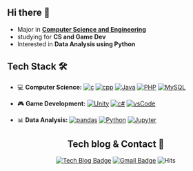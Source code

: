 ## Hi there 👋

- Major in [**Computer Science and Engineering**](http://cse.ewha.ac.kr/)
- studying for **CS and Game Dev**
- Interested in **Data Analysis using Python**

## Tech Stack 🛠

* 💻 **Computer Science:**
[![c](http://img.shields.io/badge/C-A8B9CC?style=flat-square&logo=C&logoColor=white)](https://img.shields.io/badge/C-A8B9CC?style=flat-square&logo=C&logoColor=white)
[![cpp](https://img.shields.io/badge/-C++-00599C?style=flat-square&logo=C%2B%2B)](https://img.shields.io/badge/-C++-00599C?style=flat-square&logo=C%2B%2B)
[![Java](http://img.shields.io/badge/Java-007396?style=flat-square&logo=Java)](http://img.shields.io/badge/Java-007396?style=flat-square&logo=Java)
[![PHP](http://img.shields.io/badge/PHP-777BB4?style=flat-square&logo=PHP&logoColor=white)](http://img.shields.io/badge/PHP-777BB4?style=flat-square&logo=PHP&logoColor=white)
[![MySQL](http://img.shields.io/badge/MySQL-4479A1?style=flat-square&logo=MySQL&logoColor=white)](http://img.shields.io/badge/MySQL-4479A1?style=flat-square&logo=MySQL&logoColor=white)

* 🎮 **Game Development:**
[![Unity](http://img.shields.io/badge/Unity-000000?style=flat-square&logo=Unity)](http://img.shields.io/badge/Unity-000000?style=flat-square&logo=Unity)
[![c#](http://img.shields.io/badge/C%23-239120?style=flat-square&logo=C%20sharp)](http://img.shields.io/badge/C%23-239120?style=flat-square&logo=C%20sharp)
[![vsCode](https://img.shields.io/badge/Visual%20Studio%20Code-007ACC?style=flat-square&logo=visual%20studio%20code)](https://img.shields.io/badge/Visual%20Studio%20Code-007ACC?style=flat-square&logo=visual%20studio%20code)


* 📊 **Data Analysis:**
[![pandas](https://img.shields.io/badge/-pandas-150458?style=flat-square&logo=pandas&logoColor=white)](https://img.shields.io/badge/-pandas-150458?style=flat-square&logo=pandas&logoColor=white) 
[![Python](https://img.shields.io/badge/-Python-3776AB?style=flat-square&logo=python&logoColor=white)](https://img.shields.io/badge/-Python-3776AB?style=flat-square&logo=python&logoColor=white) 
[![Jupyter](http://img.shields.io/badge/Jupyter-F37626?style=flat-square&logo=Jupyter&logoColor=white)](http://img.shields.io/badge/Jupyter-F37626?style=flat-square&logo=Jupyter&logoColor=white)



<div align=center>

## Tech blog & Contact 💬
  
[![Tech Blog Badge](http://img.shields.io/badge/-Tech%20blog-black?style=flat-square&link=https://star-crab.tistory.com/)](https://star-crab.tistory.com/)
[![Gmail Badge](https://img.shields.io/badge/Gmail-d14836?style=flat-square&logo=Gmail&logoColor=white&link=mailto:solidcella@gmail.com)](mailto:solidcella@gmail.com)
![Hits](https://hits.seeyoufarm.com/api/count/incr/badge.svg?url=https%3A%2F%2Fgithub.com%2FsolidcellaMoon&count_bg=%23D7C0A7&title_bg=%237A7C88&icon=github.svg&icon_color=%23FFFFFF&title=hits&edge_flat=true)

</div>
